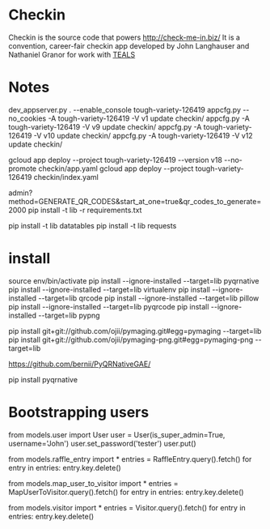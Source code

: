 # Checkin
Checkin is the source code that powers http://check-me-in.biz/
It is a convention, career-fair checkin app developed by John Langhauser and Nathaniel Granor for work with <a href="https://www.tealsk12.org/">TEALS</a>

# Notes
dev_appserver.py . --enable_console
tough-variety-126419
appcfg.py --no_cookies -A tough-variety-126419 -V v1 update checkin/
appcfg.py -A tough-variety-126419 -V v9 update checkin/
appcfg.py -A tough-variety-126419 -V v10 update checkin/
appcfg.py -A tough-variety-126419 -V v12 update checkin/

gcloud app deploy --project tough-variety-126419 --version v18 --no-promote checkin/app.yaml
gcloud app deploy --project tough-variety-126419 checkin/index.yaml


admin?method=GENERATE_QR_CODES&start_at_one=true&qr_codes_to_generate=2000
pip install -t lib -r requirements.txt

pip install -t lib datatables
pip install -t lib requests

# install
source env/bin/activate
pip install --ignore-installed --target=lib pyqrnative
pip install --ignore-installed --target=lib virtualenv
pip install --ignore-installed --target=lib qrcode
pip install --ignore-installed --target=lib pillow
pip install --ignore-installed --target=lib pyqrcode
pip install --ignore-installed --target=lib pypng

pip install git+git://github.com/ojii/pymaging.git#egg=pymaging --target=lib
pip install git+git://github.com/ojii/pymaging-png.git#egg=pymaging-png --target=lib

https://github.com/bernii/PyQRNativeGAE/


pip install pyqrnative


# Bootstrapping users
from models.user import User
user = User(is_super_admin=True, username='John')
user.set_password('tester')
user.put()

from models.raffle_entry import *
entries = RaffleEntry.query().fetch()
for entry in entries:
   entry.key.delete()

from models.map_user_to_visitor import *
entries = MapUserToVisitor.query().fetch()
for entry in entries:
  entry.key.delete()

from models.visitor import *
entries = Visitor.query().fetch()
for entry in entries:
  entry.key.delete()  

